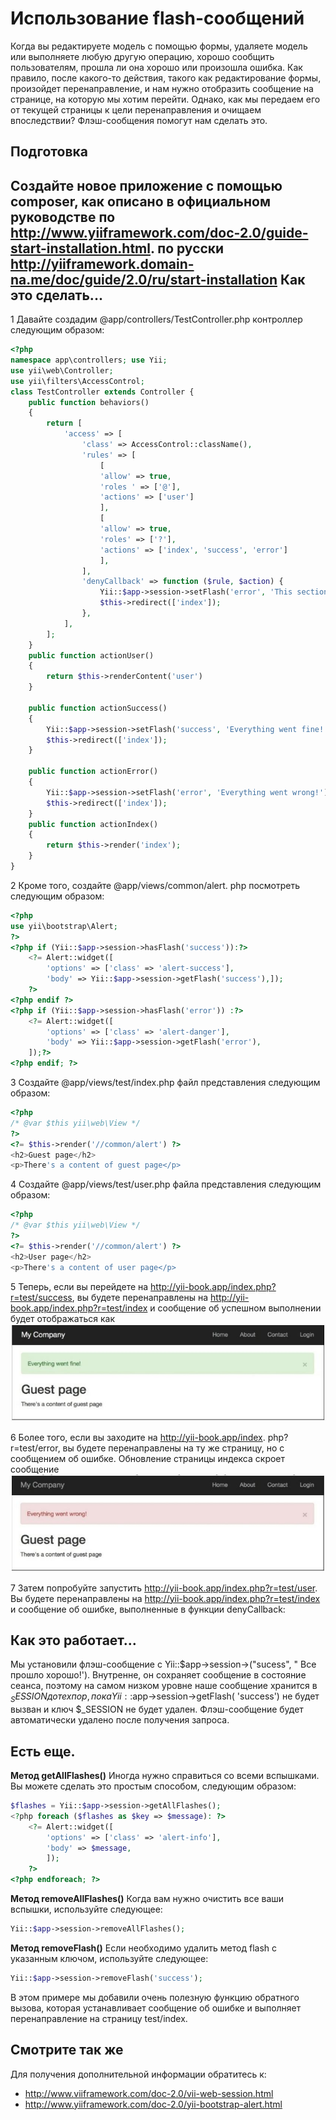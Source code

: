 Использование flash-cообщений
===
Когда вы редактируете модель с помощью формы, удаляете модель или выполняете любую другую операцию, хорошо сообщить пользователям, прошла ли она хорошо или произошла ошибка. Как правило, после какого-то действия, такого как редактирование формы, произойдет перенаправление, и нам нужно отобразить сообщение на странице, на которую мы хотим перейти. Однако, как мы передаем его от текущей страницы к цели перенаправления и очищаем впоследствии? Флэш-сообщения помогут нам сделать это.

Подготовка
---
Создайте новое приложение с помощью composer, как описано в официальном руководстве по <http://www.yiiframework.com/doc-2.0/guide-start-installation.html>.
по русски <http://yiiframework.domain-na.me/doc/guide/2.0/ru/start-installation>
Как это сделать...
---
1 Давайте создадим @app/controllers/TestController.php контроллер следующим образом:
```php
<?php
namespace app\controllers; use Yii;
use yii\web\Controller;
use yii\filters\AccessControl;
class TestController extends Controller {
    public function behaviors()
    {
        return [
            'access' => [
                'class' => AccessControl::className(),
                'rules' => [
                    [
                    'allow' => true,
                    'roles ' => ['@'],
                    'actions' => ['user']
                    ],
                    [
                    'allow' => true,
                    'roles' => ['?'],
                    'actions' => ['index', 'success', 'error']
                    ],
                ],
                'denyCallback' => function ($rule, $action) {
                    Yii::$app->session->setFlash('error', 'This section is only for registered users.');
                    $this->redirect(['index']);
                },
            ],
        ];
    }
    public function actionUser()
    {
        return $this->renderContent('user')
    }

    public function actionSuccess()
    {
        Yii::$app->session->setFlash('success', 'Everything went fine!'); 
        $this->redirect(['index']);
    }

    public function actionError()
    {
        Yii::$app->session->setFlash('error', 'Everything went wrong!'); 
        $this->redirect(['index']);
    }
    public function actionIndex()
    {
        return $this->render('index');
    }
}
```
2 Кроме того, создайте @app/views/common/alert. php посмотреть следующим образом:
```php
<?php
use yii\bootstrap\Alert;
?>
<?php if (Yii::$app->session->hasFlash('success')):?>
    <?= Alert::widget([
        'options' => ['class' => 'alert-success'],
        'body' => Yii::$app->session->getFlash('success'),]);
    ?>
<?php endif ?>
<?php if (Yii::$app->session->hasFlash('error')) :?>
    <?= Alert::widget([
        'options' => ['class' => 'alert-danger'],
        'body' => Yii::$app->session->getFlash('error'),
    ]);?>
<?php endif; ?>
```

3 Создайте @app/views/test/index.php файл представления  следующим образом:
```php
<?php
/* @var $this yii\web\View */
?>
<?= $this->render('//common/alert') ?>
<h2>Guest page</h2>
<p>There's a content of guest page</p>
```

4 Создайте @app/views/test/user.php  файла представления следующим образом:
```php
<?php
/* @var $this yii\web\View */
?>
<?= $this->render('//common/alert') ?>
<h2>User page</h2>
<p>There's a content of user page</p>
```

5 Теперь, если вы перейдете на <http://yii-book.app/index.php?r=test/success>, вы будете перенаправлены на <http://yii-book.app/index.php?r=test/index> и сообщение об успешном выполнении будет отображаться как
![](img/105_1.jpg)

6 Более того, если вы заходите на http://yii-book.app/index. php?r=test/error, вы будете перенаправлены на ту же страницу, но с сообщением об ошибке. Обновление страницы индекса скроет сообщение
![](img/105_2.jpg)

7 Затем попробуйте запустить <http://yii-book.app/index.php?r=test/user>. Вы будете перенаправлены на <http://yii-book.app/index.php?r=test/index> и сообщение об ошибке, выполненные в функции denyCallback:

Как это работает…
---
Мы установили флэш-сообщение с Yii::$app->session->("sucess", " Все прошло хорошо!'). Внутренне, он сохраняет сообщение в состояние сеанса, поэтому на самом низком уровне наше сообщение хранится в $_SESSION до тех пор, пока Yii::$app->session->getFlash( 'success') не будет вызван и ключ $_SESSION не будет удален.
Флэш-сообщение будет автоматически удалено после получения запроса.

Есть еще.
---
**Метод getAllFlashes()**
Иногда нужно справиться со всеми вспышками. Вы можете сделать это простым способом, следующим образом:
```php
$flashes = Yii::$app->session->getAllFlashes();
<?php foreach ($flashes as $key => $message): ?>
    <?= Alert::widget([
        'options' => ['class' => 'alert-info'],
        'body' => $message,
        ]);
    ?>
<?php endforeach; ?>
```
**Метод removeAllFlashes()**
Когда вам нужно очистить все ваши вспышки, используйте следующее:
```php
Yii::$app->session->removeAllFlashes();
```
**Метод removeFlash()**
Если необходимо удалить метод flash с указанным ключом, используйте следующее:
```php
Yii::$app->session->removeFlash('success');
```
В этом примере мы добавили очень полезную функцию обратного вызова, которая устанавливает сообщение об ошибке и выполняет перенаправление на страницу test/index.

Смотрите так же
---
Для получения дополнительной информации обратитесь к:
* <http://www.viiframework.com/doc-2.0/vii-web-session.html>
* <http://www.yiiframework.com/doc-2.0/yii-bootstrap-alert.html>

